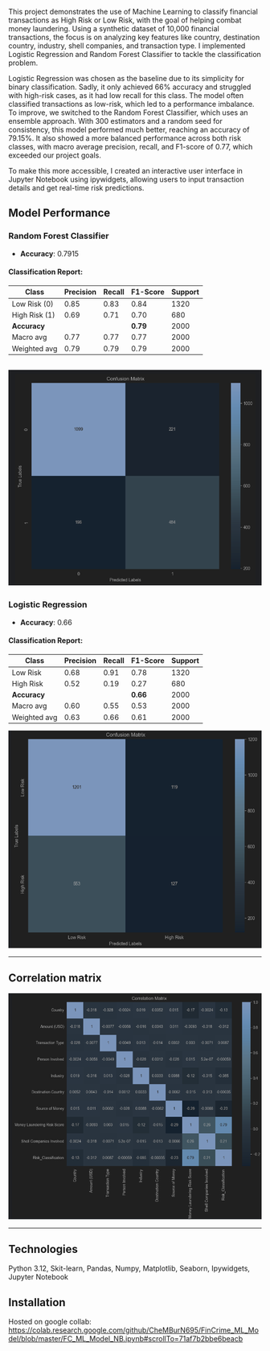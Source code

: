 This project demonstrates the use of Machine Learning to classify financial transactions as High Risk or Low Risk, with the goal of helping combat money laundering. Using a synthetic dataset of 10,000 financial transactions, the focus is on analyzing key features like country, destination country, industry, shell companies, and transaction type. I implemented Logistic Regression and Random Forest Classifier to tackle the classification problem.

Logistic Regression was chosen as the baseline due to its simplicity for binary classification. Sadly, it only achieved 66% accuracy and struggled with high-risk cases, as it had low recall for this class. The model often classified transactions as low-risk, which led to a performance imbalance. To improve, we switched to the Random Forest Classifier, which uses an ensemble approach. With 300 estimators and a random seed for consistency, this model performed much better, reaching an accuracy of 79.15%. It also showed a more balanced performance across both risk classes, with macro average precision, recall, and F1-score of 0.77, which exceeded our project goals.

To make this more accessible, I created an interactive user interface in Jupyter Notebook using ipywidgets, allowing users to input transaction details and get real-time risk predictions.

## Model Performance

### Random Forest Classifier

- **Accuracy**: 0.7915

#### Classification Report:
| Class        | Precision | Recall | F1-Score | Support |
|--------------|-----------|--------|----------|---------|
| Low Risk (0) | 0.85      | 0.83   | 0.84     | 1320    |
| High Risk (1)| 0.69      | 0.71   | 0.70     | 680     |
| **Accuracy** |           |        | **0.79** | 2000    |
| Macro avg    | 0.77      | 0.77   | 0.77     | 2000    |
| Weighted avg | 0.79      | 0.79   | 0.79     | 2000    |

![Model Performance](images/rf.png)
---

### Logistic Regression

- **Accuracy**: 0.66

#### Classification Report:
| Class        | Precision | Recall | F1-Score | Support |
|--------------|-----------|--------|----------|---------|
| Low Risk     | 0.68      | 0.91   | 0.78     | 1320    |
| High Risk    | 0.52      | 0.19   | 0.27     | 680     |
| **Accuracy** |           |        | **0.66** | 2000    |
| Macro avg    | 0.60      | 0.55   | 0.53     | 2000    |
| Weighted avg | 0.63      | 0.66   | 0.61     | 2000    |

![Model Performance](images/Logi.png)

---

## Correlation matrix

![Correlation Matrix](images/cm.png)

---

## Technologies
Python 3.12,
Skit-learn, Pandas, Numpy, Matplotlib, Seaborn, Ipywidgets, Jupyter Notebook

## Installation
Hosted on google collab:
https://colab.research.google.com/github/CheMBurN695/FinCrime_ML_Model/blob/master/FC_ML_Model_NB.ipynb#scrollTo=71af7b2bbe6beacb